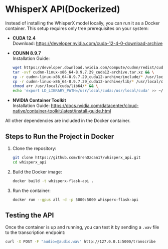 # WhisperX API(Dockerized)

Instead of installing the WhisperX model locally, you can run it as a Docker container. This setup requires only tree prerequisites on your system:

- **CUDA 12.4**  
  Download: https://developer.nvidia.com/cuda-12-4-0-download-archive

- **CDUNN 8.9.7** \
Installation Guide:
    ```bash
    wget https://developer.download.nvidia.com/compute/cudnn/redist/cudnn/linux-x86_64/cudnn-linux-x86_64-8.9.7.29_cuda12-archive.tar.xz && \
    tar -xvf cudnn-linux-x86_64-8.9.7.29_cuda12-archive.tar.xz && \
    cp -r cudnn-linux-x86_64-8.9.7.29_cuda12-archive/include/* /usr/local/cuda/include && \
    cp -r cudnn-linux-x86_64-8.9.7.29_cuda12-archive/lib/* /usr/local/cuda/lib64 && \
    chmod a+r /usr/local/cuda/lib64/* && \
    echo 'export LD_LIBRARY_PATH=/usr/local/cuda:/usr/local/cuda' >> ~/.bashrc
    ```
  
- **NVIDIA Container Toolkit**  
  Installation Guide: https://docs.nvidia.com/datacenter/cloud-native/container-toolkit/latest/install-guide.html

All other dependencies are included in the Docker container.

## Steps to Run the Project in Docker

1. Clone the repository:
    ```bash
    git clone https://github.com/ErenOzcan17/whisperx_api.git
    cd whisperx_api
    ```

2. Build the Docker image:
    ```bash
    docker build -t whisperx-flask-api .
    ```

3. Run the container:
    ```bash
    docker run --gpus all -d -p 5000:5000 whisperx-flask-api
    ```

## Testing the API

Once the container is up and running, you can test it by sending a `.wav` file to the transcription endpoint:

```bash
curl -X POST -F "audio=@audio.wav" http://127.0.0.1:5000/transcribe
